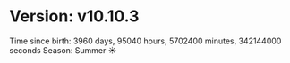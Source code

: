 # Version: v10.10.3
Time since birth: 3960 days, 95040 hours, 5702400 minutes, 342144000 seconds
Season: Summer ☀️
